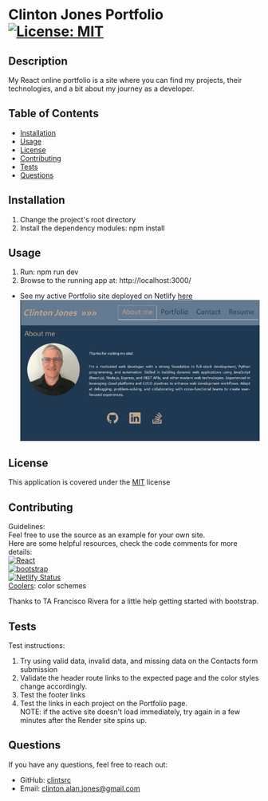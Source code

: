 
# Clinton Jones Portfolio [![License: MIT](https://img.shields.io/badge/License-MIT-yellow.svg)](https://opensource.org/licenses/MIT)

## Description

My React online portfolio is a site where you can find my projects, their technologies, and a bit about my journey as a developer.

## Table of Contents

- [Installation](#installation)
- [Usage](#usage)
- [License](#license)
- [Contributing](#contributing)
- [Tests](#tests)
- [Questions](#questions)


## Installation

1. Change the project's root directory  
2. Install the dependency modules: npm install

## Usage

1. Run: npm run dev  
2. Browse to the running app at: http://localhost:3000/  
* See my active Portfolio site deployed on Netlify [here](https://clintonjones.netlify.app/)  
![Portfolio screenshot](src/assets/images/app-cj-portfolio.png)

## License

This application is covered under the [MIT](https://opensource.org/licenses/MIT) license

## Contributing

Guidelines:  
Feel free to use the source as an example for your own site.   
Here are some helpful resources, check the code comments for more details:  
[![React](https://img.shields.io/badge/React-20232A?style=for-the-badge&logo=react&logoColor=61DAFB)](https://react.dev/)  
[![bootstrap](https://img.shields.io/badge/Bootstrap-563D7C?style=for-the-badge&logo=bootstrap&logoColor=white)](https://getbootstrap.com/)  
[![Netlify Status](https://api.netlify.com/api/v1/badges/b97233e0-f15a-47e6-b3e9-09a155c473d7/deploy-status)](https://app.netlify.com/sites/clintonjones/deploys)  
[Coolers](https://coolors.co/): color schemes  
  
Thanks to TA Francisco Rivera for a little help getting started with bootstrap. 

## Tests

Test instructions:  
1. Try using valid data, invalid data, and missing data on the Contacts form submission  
2. Validate the header route links to the expected page and the color styles change accordingly.  
3. Test the footer links  
3. Test the links in each project on the Portfolio page.  
NOTE: if the active site doesn't load immediately, try again in a few minutes after the Render site spins up.

## Questions

If you have any questions, feel free to reach out: 
- GitHub: [clintsrc](https://github.com/clintsrc)  
- Email: clinton.alan.jones@gmail.com


